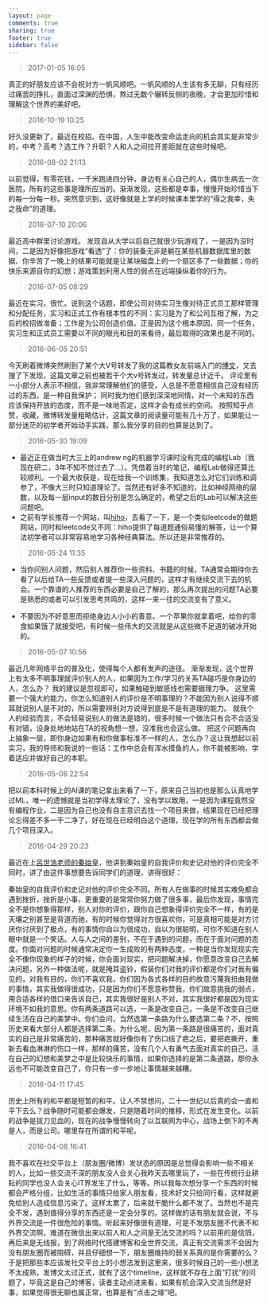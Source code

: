 ```yaml
---
layout: page
comments: true
sharing: true
footer: true
sidebar: false
---
```

> 2017-01-05 16:05

真正的好朋友应该不会祝对方一帆风顺吧。一帆风顺的人生该有多无聊，只有经历过痛苦的挣扎，直面过深渊的恐惧，熬过无数个辗转反侧的夜晚，才会更加珍惜和理解这个世界的美好吧。

> 2016-10-19 10:25

好久没更新了，最近在校招。在中国，人生中能改变命运走向的机会其实是非常少的，中考？高考？选工作？升职？人和人之间拉开差距就在这些时候吧。

> 2016-08-02 21:13

以前觉得，有零花钱，一千米跑进四分钟，身边有关心自己的人，偶尔生病去一次医院，所有的这些事是理所应当的。渐渐发现，这些都是幸事，慢慢开始珍惜当下的每一分每一秒。突然意识到，这好像就是上学的时候课本里学的“得之我幸，失之我命”的道理。

> 2016-07-10 20:06

最近高中群里讨论游戏。
发现自从大学以后自己就很少玩游戏了，一是因为没时间，二是因为好像把游戏“看透”了：你的装备无非是躺在某些机器数据库里的数据、你辛苦了一晚上的结果可能就是让某块磁盘上的一个扇区多了一些数据；你的快乐来源自你的幻想；游戏策划利用人性的弱点在远端操纵着你的行为。

> 2016-07-05 08:29

最近在实习，很忙。说到这个话题，即使公司对待实习生像对待正式员工那样管理和分配任务，实习和正式工作有根本性的不同：实习是为了和公司互相了解，为之后的校招做准备；工作是为公司创造价值。正是因为这个根本原因，同一个任务，实习生和正式员工需要以不同的眼光和目的来看待，最后取得的效果也是不同的。

> 2016-06-05 20:51

今天刷着微博突然刷到了某个大V号转发了我的这篇教女友前端入门的[博文](http://lifeofzjs.com/blog/2016/05/01/how-to-teach-gl-write-code/)，又去搜了下发现，这篇文章之前也被若干个大v号转发过，转发量总计近千。
评论里有一小部分人表示不相信，我非常理解他们的感受，人总是不愿意相信自己没有经历过的东西，是一种自我保护；
同时我为他们感到深深地同情，对一个未知的东西应该保持开放的态度，而不是一味地否定，这样才会有成长的空间。
按照知乎点赞，收藏，微博转发量粗略估计，这篇文章的阅读量可能有几十万了，如果能让一部分迷茫的初学者开始动手实践，那么我分享的目的也算是达到了。

> 2016-05-30 19:09

* 最近正在做当时大三上的andrew ng的机器学习课时没有完成的编程Lab（我现在研二，3年不知不觉过去了...）。凭借着当时的笔记，编程Lab做得还算比较顺利。一个最大收获是，现在给我一个训练集，我知道怎么对它们训练和调参了，不像大三时只知道理论了。当然还有好多不知道的，比如神经网络的层数，以及每一层input的数目分别是怎么确定的，希望之后的Lab可以解决这些问题吧。
* 之前有学长推荐一个网站，叫[hiho](http://hihocoder.com/)，去看了一下，是一个类似leetcode的做题网站，同时和leetcode又不同：hiho提供了每道题通俗易懂的解答，让一个算法初学者可以非常容易地学习各种经典算法。所以还是非常推荐的。

> 2016-05-24 11:35

* 当你问别人问题，然后别人推荐你一些资料、书籍的时候，TA通常会期待你去看了以后给TA一些反馈或者提一些深入问题的，这样才有继续交流下去的机会。一个靠谱的人推荐的东西必要是自己了解的，那么再次提出的问题TA必要是熟悉的或者可以引发思考共鸣的，这样一来一往的交流变有了意义。

* 不要因为不好意思而拒绝身边人小小的善意。一个苹果你就拿着吧，给你的零食如果饿了就接受吧，有时候一些伟大的交流就是从这些微不足道的破冰开始的。

> 2016-05-07 10:56

最近几年网络平台的普及化，使得每个人都有发声的途径。
渐渐发现，这个世界上有太多不明事理就评价别人的人，如果因为工作/学习的关系TA碰巧是你身边的人，怎么办？
我的建议是忽视即可，如果触碰到敏感线也需要据理力争。
这里需要一个强大的能力，你怎么知道别人的评价是不明事理的？不能因为别人说得不顺耳就说别人是不对的，所以需要辨别对方说得到底是不是有道理的能力。
就我个人的经验而言，不会轻易说别人的做法是错的，很多时候一个做法只有合不合适没有对错，设身处地地站在TA的视角想一想，没准我也会这么做。
把这个问题再向上抽象一层，即你身边如果有和你做事标准不一样的人，怎么办？这让我想起以前实习，我的导师和我说的一些话：工作中总会有浑水摸鱼的人，你不能被影响，学着适应并做好自己的本职。

> 2016-05-06 22:54

把以前本科时候上的AI课的笔记拿出来看了一下，原来自己当初也是那么认真地学过ML，唯一的遗憾就是当初学得太理论了，没有学以致用，一是因为课程竟然没有编程作业，二是因为自己也没有自主意识去找一个项目来做，结果现在已经把理论忘得差不多一干二净了。好在现在已经明白这个道理，现在学的所有东西都会做几个项目深入。

> 2016-04-29 20:23

最近在上[呂世浩老师的秦始皇](https://www.coursera.org/course/chinesehistory)，他讲到秦始皇的自我评价和史记对他的评价完全不同时，讲了由这件事想要告诉同学们的道理，讲得很好：

秦始皇的自我评价和史记对他的评价完全不同。所有人在做事的时候其实难免都会遇到挫折，挫折是小事，更重要的是常常你努力做了很多事，最后你发现，事情完全不是你想象得那样，别人对你的评价，跟你自己想象得评价完全不一样，有的是天壤之别甚至是背道而驰，有的时候你觉得对方很喜欢你，可是真相可能是对方讨厌你讨厌到了极点，有的事情你自以为很成功，自以为很聪明，可你不知道在别人眼中就是一个笑话。人与人之间的差别，不在于遇到的问题，而在于面对问题的态度。你面对问题的时候通常决定你一生成败的有两种态度，一种是当你发现现实完全不像你现象的样子的时候，你会面对现实，把问题解决掉，你愿意改变自己去解决问题，另外一种做法呢，就是掩耳盗铃，假装你们对我的评价都是你们对我有偏见的，对我有目的，你们不喜欢我，你们因为各式各样的目的故意污蔑我扭曲我做的事情，其实我做得很成功，只是因为你们不愿意称赞我，你们故意挑我的弱点，用合适各样的借口来告诉自己，其实我很好是别人不对，其实我很好都是因为现实环境不如我的意思。你有两条道路可以选，一条是改变自己，一条是不改变自己继续生活在自己的美梦中。你们会问，当然选第一条路为什么要选第二条？不，按照历史来看大部分人都是选择第二条，为什么呢，因为第一条路是很痛苦的，面对真实的自己是非常痛苦的，那种痛苦就好像你有了伤口结了疤之后，要把疤撕开，重新去看血淋淋的伤口一样，那样的痛苦，没有几个人有勇气去面对真实的自己，活在自己的幻想和美梦之中是比较快乐的事情，如果你选择的是第二条道路，那你永远也不可能改变自己了，你只有一步一步地让事情越来越糟。

> 2016-04-11 17:45

历史上所有的和平都是短暂的和平。让人不禁想问，二十一世纪以后真的会一直和平下去么？战争随时可能都会爆发，只是随着时间的推移，形式在发生变化。以前的战争是拔刀见血的，现在的战争慢慢转向了以互联网为中心，战场上倒下的不再是人，而是公司。哪里存在所谓的和平呢。

> 2016-04-08 16:41

我不喜欢在社交平台上（朋友圈/微博）发状态的原因是总觉得会影响一些不相关的人，比如一些交流不深的朋友没人会关心我昨天去哪里玩了，一些在传统行业耕耘的同学也没人会关心IT界发生了什么，等等。所以我每次想分享一个东西的时候都会严格分组，比如生活的事情只给家人朋友看，技术好文只给同行看，这样就避免给别人造成信息污染了。这样太累了，后来就干脆什么都不发了。当然也不是完全不发，遇到值得分享的东西还是一定会分享的。这样做的话有朋友就会说，不与外界交流是一件很危险的事情。听起来好像很有道理，可是不发朋友圈不代表不和外界交流啊，难道在微信出来以前人和人之间是无法交流的吗？以前用的是信鸽，再后来是无线报，到了网络时代搭建博客和全世界交流，真正有交流需求不会因为没有朋友圈而被阻碍，并且仔细想一下，朋友圈维持的弱关系真的是你需要的么？于是把那些本应该发社交平台上的小想法发到这里来，很多时候自己的一些小想法不太成熟，发博文太过正式，就有了这个timeline，这样就不存在上面“打扰”的问题了，毕竟这是自己的博客，读者主动点进来看，如果有机会深入交流当然是好事，如果觉得很无聊也属正常，也算是有“点击之缘”吧。

